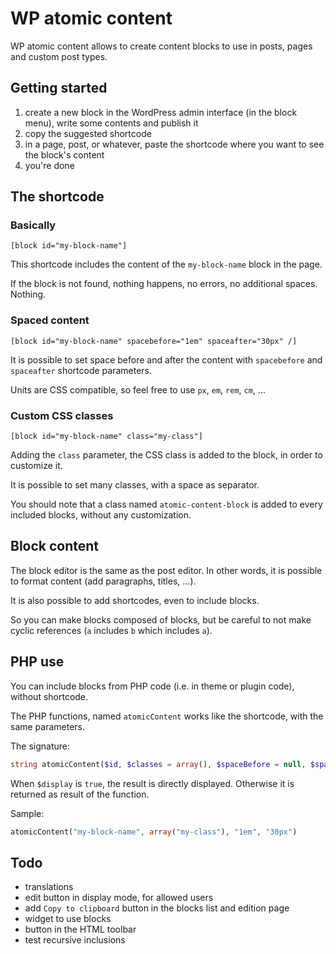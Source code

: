 # WP atomic content

WP atomic content allows to create content blocks to use in posts, pages and custom post types.

## Getting started

1. create a new block in the WordPress admin interface (in the block menu), write some contents and publish it
2. copy the suggested shortcode
3. in a page, post, or whatever, paste the shortcode where you want to see the block's content
4. you're done

## The shortcode

### Basically

    [block id="my-block-name"]

This shortcode includes the content of the `my-block-name` block in the page.

If the block is not found, nothing happens, no errors, no additional spaces. Nothing.

### Spaced content

    [block id="my-block-name" spacebefore="1em" spaceafter="30px" /]

It is possible to set space before and after the content with `spacebefore` and `spaceafter` shortcode parameters.

Units are CSS compatible, so feel free to use `px`, `em`, `rem`, `cm`, ...

### Custom CSS classes

    [block id="my-block-name" class="my-class"]

Adding the `class` parameter, the CSS class is added to the block, in order to customize it.

It is possible to set many classes, with a space as separator.

You should note that a class named `atomic-content-block` is added to every included blocks, without any customization.

## Block content

The block editor is the same as the post editor. In other words, it is possible to format content (add paragraphs, titles, ...).

It is also possible to add shortcodes, even to include blocks.

So you can make blocks composed of blocks, but be careful to not make cyclic references (`a` includes `b` which includes `a`).

## PHP use

You can include blocks from PHP code (i.e. in theme or plugin code), without shortcode.

The PHP functions, named `atomicContent` works like the shortcode, with the same parameters.

The signature:

```php
string atomicContent($id, $classes = array(), $spaceBefore = null, $spaceAfter = null, $display = true)
```

When `$display` is `true`, the result is directly displayed. Otherwise it is returned as result of the function.

Sample:

```php
atomicContent("my-block-name", array("my-class"), "1em", "30px")
```

## Todo

- translations
- edit button in display mode, for allowed users
- add `Copy to clipboard` button in the blocks list and edition page
- widget to use blocks
- button in the HTML toolbar
- test recursive inclusions
